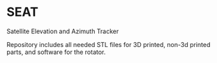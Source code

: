 # SEAT
Satellite Elevation and Azimuth Tracker

Repository includes all needed STL files for 3D printed, non-3d printed parts, and software for the rotator.



